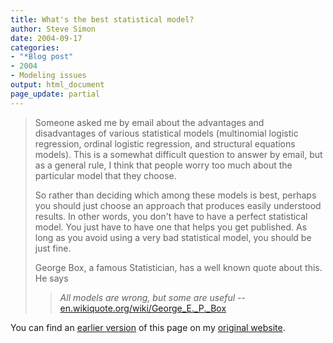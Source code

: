 ```yaml
---
title: What's the best statistical model?
author: Steve Simon
date: 2004-09-17
categories:
- "*Blog post"
- 2004
- Modeling issues
output: html_document
page_update: partial
---
```

> Someone asked me by email about the advantages and disadvantages of
> various statistical models (multinomial logistic regression, ordinal
> logistic regression, and structural equations models). This is a
> somewhat difficult question to answer by email, but as a general rule,
> I think that people worry too much about the particular model that
> they choose.
>
> So rather than deciding which among these models is best, perhaps you
> should just choose an approach that produces easily understood
> results. In other words, you don't have to have a perfect statistical
> model. You just have to have one that helps you get published. As long
> as you avoid using a very bad statistical model, you should be just
> fine.
>
> George Box, a famous Statistician, has a well known quote about this.
> He says
>
> > *All models are wrong, but some are useful* \--
> > [en.wikiquote.org/wiki/George\_E.\_P.\_Box](http://en.wikiquote.org/wiki/George_E._P._Box)

You can find an [earlier version](http://www.pmean.com/04/BestModel.html) of this page on my [original website](http://www.pmean.com/original_site.html).
